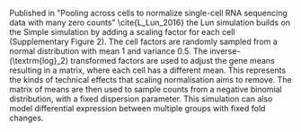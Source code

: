 Published in "Pooling across cells to normalize single-cell RNA sequencing data with many zero counts" \cite{L_Lun_2016} the Lun simulation builds on the Simple simulation by adding a scaling factor for each cell (Supplementary Figure 2). The cell factors are randomly sampled from a normal distribution with mean 1 and variance 0.5. The inverse-\(\textrm{log}_2\) transformed factors are used to adjust the gene means resulting in a matrix, where each cell has a different mean. This represents the kinds of technical effects that scaling normalisation aims to remove. The matrix of means are then used to sample counts from a negative binomial distribution, with a fixed dispersion parameter. This simulation can also model differential expression between multiple groups with fixed fold changes.